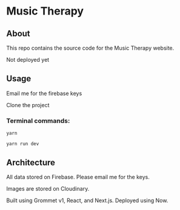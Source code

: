 # Music Therapy

## About

This repo contains the source code for the Music Therapy website.

Not deployed yet

## Usage

Email me for the firebase keys

Clone the project

### Terminal commands:

```
yarn
```

```
yarn run dev
```

## Architecture

All data stored on Firebase. Please email me for the keys.

Images are stored on Cloudinary.

Built using Grommet v1, React, and Next.js. Deployed using Now.
